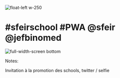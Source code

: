 <!-- .slide: class="no-background" -->

![float-left w-250](./assets/images/twitter_school.svg)

# #sfeirschool #PWA @sfeir @jefbinomed

![full-width-screen bottom](./assets/images/sfeir_bg.jpg)

Notes:

Invitation à la promotion des schools, twitter / selfie